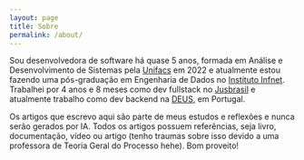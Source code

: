 ```yaml
---
layout: page
title: Sobre
permalink: /about/
---
```


Sou desenvolvedora de software há quase 5 anos, formada em Análise e Desenvolvimento de Sistemas
pela [Unifacs](https://www.unifacs.br/) em 2022 e atualmente estou fazendo uma pós-graduação em
Engenharia de Dados no [Instituto Infnet](https://www.infnet.edu.br/infnet/home/). Trabalhei por 4
anos e 8 meses como dev fullstack no [Jusbrasil](https://www.jusbrasil.com.br/) e atualmente trabalho
como dev backend na [DEUS](https://www.deus.ai/), em Portugal.

Os artigos que escrevo aqui são parte de meus estudos e reflexões e nunca serão gerados por IA.
Todos os artigos possuem referências, seja livro, documentação, vídeo ou artigo (tenho traumas sobre
isso devido a uma professora de Teoria Geral do Processo hehe). Bom proveito!
